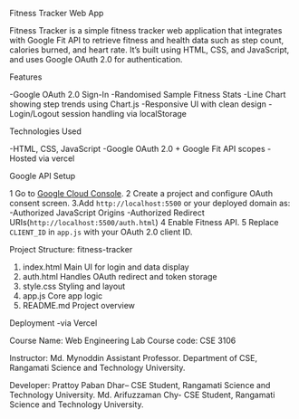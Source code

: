  Fitness Tracker Web App

Fitness Tracker is a simple fitness tracker web application that integrates with Google Fit API to retrieve fitness and health data such as step count, calories burned, and heart rate. It’s built using HTML, CSS, and JavaScript, and uses Google OAuth 2.0 for authentication.

 Features

-Google OAuth 2.0 Sign-In
-Randomised Sample Fitness Stats
-Line Chart showing step trends using Chart.js
-Responsive UI with clean design
-Login/Logout session handling via localStorage

Technologies Used

-HTML, CSS, JavaScript
-Google OAuth 2.0 + Google Fit API scopes
-Hosted via vercel

Google API Setup

1 Go to [Google Cloud Console](https://console.cloud.google.com/).
2 Create a project and configure OAuth consent screen.
3.Add `http://localhost:5500` or your deployed domain as:
   -Authorized JavaScript Origins
   -Authorized Redirect URIs(`http://localhost:5500/auth.html`)
4 Enable Fitness API.
5 Replace `CLIENT_ID` in `app.js` with your OAuth 2.0 client ID.
 
Project Structure:
fitness-tracker
1. index.html         Main UI for login and data display
2. auth.html          Handles OAuth redirect and token storage
3. style.css          Styling and layout
4. app.js             Core app logic
5. README.md          Project overview

Deployment -via Vercel

Course Name: Web Engineering Lab 
Course code: CSE 3106

Instructor: 
Md. Mynoddin
Assistant Professor.
Department of CSE,
Rangamati Science and Technology University.

Developer:
Prattoy Paban Dhar– CSE Student, Rangamati Science and Technology University.
Md. Arifuzzaman Chy- CSE Student, Rangamati Science and Technology University.

